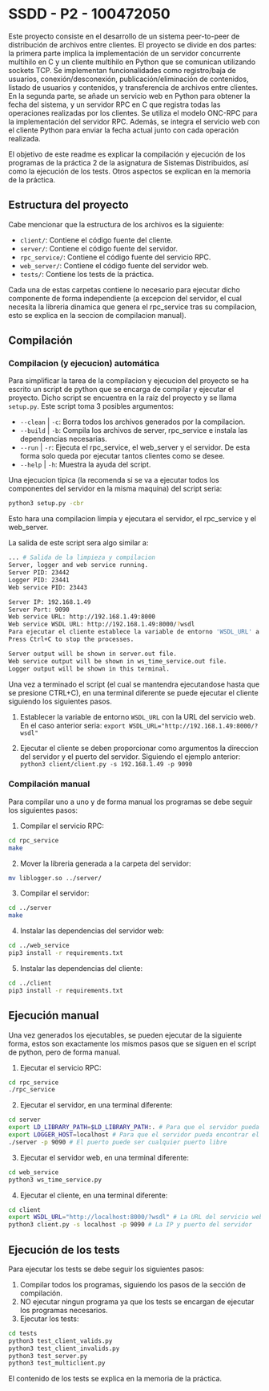 # SSDD - P2 - 100472050
Este proyecto consiste en el desarrollo de un sistema peer-to-peer de distribución de archivos entre clientes. El proyecto se divide en dos partes: la primera parte implica la implementación de un servidor concurrente multihilo en C y un cliente multihilo en Python que se comunican utilizando sockets TCP. Se implementan funcionalidades como registro/baja de usuarios, conexión/desconexión, publicación/eliminación de contenidos, listado de usuarios y contenidos, y transferencia de archivos entre clientes.
En la segunda parte, se añade un servicio web en Python para obtener la fecha del sistema, y un servidor RPC en C que registra todas las operaciones realizadas por los clientes. Se utiliza el modelo ONC-RPC para la implementación del servidor RPC. Además, se integra el servicio web con el cliente Python para enviar la fecha actual junto con cada operación realizada.


El objetivo de este readme es explicar la compilación y ejecución de los programas de la práctica 2 de la asignatura de Sistemas Distribuidos, así como la ejecución de los tests.
Otros aspectos se explican en la memoria de la práctica.


## Estructura del proyecto
Cabe mencionar que la estructura de los archivos es la siguiente:
- `client/`: Contiene el código fuente del cliente.
- `server/`: Contiene el código fuente del servidor.
- `rpc_service/`: Contiene el código fuente del servicio RPC.
- `web_server/`: Contiene el código fuente del servidor web.
- `tests/`: Contiene los tests de la práctica.

Cada una de estas carpetas contiene lo necesario para ejecutar dicho componente de forma independiente (a excepcion del servidor, el cual necesita la libreria dinamica que genera el rpc_service tras su compilacion, esto se explica en la seccion de compilacion manual).

## Compilación
### Compilacion (y ejecucion) automática
Para simplificar la tarea de la compilacion y ejecucion del proyecto se ha escrito un script de python que se encarga de compilar y ejecutar el proyecto.
Dicho script se encuentra en la raiz del proyecto y se llama `setup.py`. Este script toma 3 posibles argumentos:
- `--clean` | `-c`: Borra todos los archivos generados por la compilacion.
- `--build` | `-b`: Compila los archivos de server, rpc_service e instala las dependencias necesarias.
- `--run` | `-r`: Ejecuta el rpc_service, el web_server y el servidor. De esta forma solo queda por ejecutar tantos clientes como se desee.
- `--help` | `-h`: Muestra la ayuda del script.

Una ejecucion tipica (la recomenda si se va a ejecutar todos los componentes del servidor en la misma maquina) del script seria:
```bash
python3 setup.py -cbr
```
Esto hara una compilacion limpia y ejecutara el servidor, el rpc_service y el web_server.


La salida de este script sera algo similar a:
```bash
... # Salida de la limpieza y compilacion
Server, logger and web service running.
Server PID: 23442
Logger PID: 23441
Web service PID: 23443

Server IP: 192.168.1.49
Server Port: 9090
Web service URL: http://192.168.1.49:8000
Web service WSDL URL: http://192.168.1.49:8000/?wsdl
Para ejecutar el cliente establece la variable de entorno 'WSDL_URL' a 'http://192.168.1.49:8000/?wsdl'
Press Ctrl+C to stop the processes.

Server output will be shown in server.out file.
Web service output will be shown in ws_time_service.out file.
Logger output will be shown in this terminal.
```
Una vez a terminado el script (el cual se mantendra ejecutandose hasta que se presione CTRL+C), en una terminal diferente se puede ejecutar el cliente siguiendo los siguientes pasos.
1. Establecer la variable de entorno `WSDL_URL` con la URL del servicio web. En el caso anterior seria: `export WSDL_URL="http://192.168.1.49:8000/?wsdl"`

2. Ejecutar el cliente se deben proporcionar como argumentos la direccion del servidor y el puerto del servidor. Siguiendo el ejemplo anterior: `python3 client/client.py -s 192.168.1.49 -p 9090`

### Compilación manual
Para compilar uno a uno y de forma manual los programas se debe seguir los siguientes pasos:
1. Compilar el servicio RPC:
```bash
cd rpc_service
make
```
2. Mover la libreria generada a la carpeta del servidor:
```bash
mv liblogger.so ../server/
```

3. Compilar el servidor:
```bash
cd ../server
make
```
4. Instalar las dependencias del servidor web:
```bash
cd ../web_service
pip3 install -r requirements.txt
```
5. Instalar las dependencias del cliente:
```bash
cd ../client
pip3 install -r requirements.txt
```

## Ejecución manual

Una vez generados los ejecutables, se pueden ejecutar de la siguiente forma, estos son exactamente los mismos pasos que se siguen en el script de python, pero de forma manual.

1. Ejecutar el servicio RPC:
```bash
cd rpc_service
./rpc_service
```
2. Ejecutar el servidor, en una terminal diferente:
```bash
cd server
export LD_LIBRARY_PATH=$LD_LIBRARY_PATH:. # Para que el servidor pueda encontrar la libreria dinamica
export LOGGER_HOST=localhost # Para que el servidor pueda encontrar el servicio RPC, si no se esta ejecutando en la misma maquina, cambiar localhost por la IP del RPC service
./server -p 9090 # El puerto puede ser cualquier puerto libre
``` 
3. Ejecutar el servidor web, en una terminal diferente:
```bash
cd web_service
python3 ws_time_service.py
```
4. Ejecutar el cliente, en una terminal diferente:
```bash
cd client
export WSDL_URL="http://localhost:8000/?wsdl" # La URL del servicio web, que se muestra en la salida del servidor web al ejecutarlo
python3 client.py -s localhost -p 9090 # La IP y puerto del servidor
```

## Ejecución de los tests
Para ejecutar los tests se debe seguir los siguientes pasos:
1. Compilar todos los programas, siguiendo los pasos de la sección de compilación.
2. NO ejecutar ningun programa ya que los tests se encargan de ejecutar los programas necesarios.
3. Ejecutar los tests:
```bash
cd tests
python3 test_client_valids.py
python3 test_client_invalids.py
python3 test_server.py
python3 test_multiclient.py
```
El contenido de los tests se explica en la memoria de la práctica.
